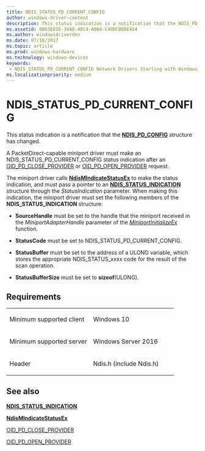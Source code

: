 ```yaml
---
title: NDIS_STATUS_PD_CURRENT_CONFIG
author: windows-driver-content
description: This status indication is a notification that the NDIS_PD_CONFIG structure has changed.
ms.assetid: 0B63E85E-36A8-4DC4-A060-C40DCB6BE454
ms.author: windowsdriverdev 
ms.date: 07/18/2017 
ms.topic: article 
ms.prod: windows-hardware 
ms.technology: windows-devices 
keywords:
 - NDIS_STATUS_PD_CURRENT_CONFIG Network Drivers Starting with Windows Vista
ms.localizationpriority: medium
---
```


# NDIS\_STATUS\_PD\_CURRENT\_CONFIG


This status indication is a notification that the [**NDIS\_PD\_CONFIG**](https://msdn.microsoft.com/library/windows/hardware/dn931835) structure has changed.

A PacketDirect-capable miniport driver must make an NDIS\_STATUS\_PD\_CURRENT\_CONFIG status indication after an [OID\_PD\_CLOSE\_PROVIDER](https://msdn.microsoft.com/library/windows/hardware/dn931851) or [OID\_PD\_OPEN\_PROVIDER](https://msdn.microsoft.com/library/windows/hardware/dn931852) request.

The miniport driver calls [**NdisMIndicateStatusEx**](https://msdn.microsoft.com/library/windows/hardware/ff563600) to make the status indication, and must pass a pointer to an [**NDIS\_STATUS\_INDICATION**](https://msdn.microsoft.com/library/windows/hardware/ff567373) structure through the *StatusIndication* parameter. When making this indication, the miniport driver must set the following members of the **NDIS\_STATUS\_INDICATION** structure:

-   **SourceHandle** must be set to the handle that the miniport received in the *MiniportAdapterHandle* parameter of the [*MiniportInitializeEx*](https://msdn.microsoft.com/library/windows/hardware/ff559389) function.

-   **StatusCode** must be set to NDIS\_STATUS\_PD\_CURRENT\_CONFIG.

-   **StatusBuffer** must be set to the address of a ULONG variable, which stores the appropriate NDIS\_STATUS\_xxxx code for the result of the scan operation.

-   **StatusBufferSize** must be set to **sizeof**(ULONG).

Requirements
------------

<table>
<colgroup>
<col width="50%" />
<col width="50%" />
</colgroup>
<tbody>
<tr class="odd">
<td><p>Minimum supported client</p></td>
<td><p>Windows 10</p></td>
</tr>
<tr class="even">
<td><p>Minimum supported server</p></td>
<td><p>Windows Server 2016</p></td>
</tr>
<tr class="odd">
<td><p>Header</p></td>
<td>Ndis.h (include Ndis.h)</td>
</tr>
</tbody>
</table>

## See also


[**NDIS\_STATUS\_INDICATION**](https://msdn.microsoft.com/library/windows/hardware/ff567373)

[**NdisMIndicateStatusEx**](https://msdn.microsoft.com/library/windows/hardware/ff563600)

[OID\_PD\_CLOSE\_PROVIDER](https://msdn.microsoft.com/library/windows/hardware/dn931851)

[OID\_PD\_OPEN\_PROVIDER](https://msdn.microsoft.com/library/windows/hardware/dn931852)

 

 




